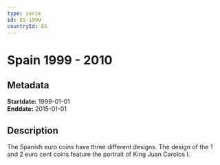 ```yaml
---
type: serie
id: ES-1999
countryId: ES
---
```


# Spain 1999 - 2010

## Metadata

**Startdate:** 1999-01-01\
**Enddate:** 2015-01-01

## Description

The Spanish euro coins have three different designs. The design of the 1 and 2 euro cent coins feature the portrait of King Juan Carolos I.


